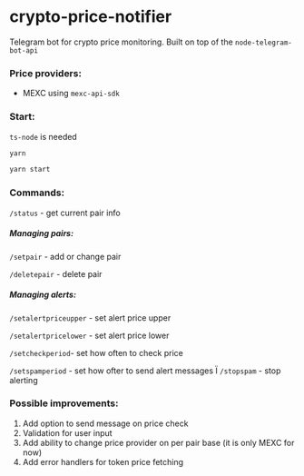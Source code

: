 # crypto-price-notifier

Telegram bot for crypto price monitoring. Built on top of the `node-telegram-bot-api`

### Price providers:

- MEXC using `mexc-api-sdk`

### Start:

`ts-node` is needed

```bash
yarn
```

```bash
yarn start
```

### Commands:

`/status` - get current pair info

##### Managing pairs:

`/setpair` - add or change pair

`/deletepair` - delete pair

##### Managing alerts:

`/setalertpriceupper` - set alert price upper

`/setalertpricelower` - set alert price lower

`/setcheckperiod`- set how often to check price

`/setspamperiod` - set how ofter to send alert messages
Ï
`/stopspam` - stop alerting

### Possible improvements:

1. Add option to send message on price check
2. Validation for user input
3. Add ability to change price provider on per pair base (it is only MEXC for now)
4. Add error handlers for token price fetching
